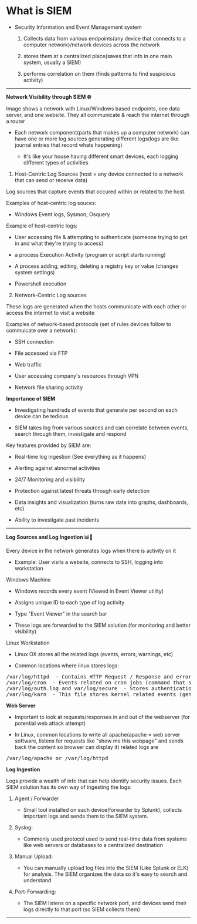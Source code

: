 # What is SIEM

- Security Information and Event Management system

    1. Collects data from various endpoints(any device that connects to a computer network)/network devices across the network
    
    2. stores them at a centralized place(saves that info in one main system, usually a SIEM)

    3. performs correlation on them (finds patterns to find suspicious activity)

---

**Network Visibility through SIEM 🌐**

Image shows a network with Linux/Windows based endpoints, one data server, and one website. They all communicate & reach the internet through a router

- Each network component(parts that makes up a computer network) can have one or more log sources generating different logs(logs are like journal entries that record whats happening)
 
    - It's like your house having different smart devices, each logging different types of activities
 
1. Host-Centric Log Sources (host = any device connected to a network that can send or receive data)

Log sources that capture events that occured within or related to the host.

Examples of host-centric log souces:
   
  - Windows Event logs, Sysmon, Osquery

Example of host-centric logs:

  - User accessing file & attempting to authenticate (someone trying to get in and what they're trying to access)

  - a process Execution Activity (program or script starts running)

  - A process adding, editing, deleting a registry key or value (changes system settings)
    
  - Powershell execution 

2. Network-Centric Log sources

These logs are generated when the hosts communicate with each other or access the internet to visit a website

Examples of network-based protocols (set of rules devices follow to commuicate over a network):

  - SSH connection

  - File accessed via FTP

  - Web traffic

  - User accessing company's resources through VPN

  - Network file sharing activity

**Importance of SIEM**

- Investigating hundreds of events that generate per second on each device can be tedious

- SIEM takes log from various sources and can correlate between events, search through them, investigate and respond

Key features provided by SIEM are:
 
  - Real-time log ingestion (See everything as it happens)
 
  - Alerting against abnormal activities
 
  - 24/7 Monitoring and visibility
 
  - Protection against latest threats through early detection
 
  - Data insights and visualization (turns raw data into graphs, dashboards, etc)
 
  - Ability to investigate past incidents

---

**Log Sources and Log Ingestion 📊🔁**

Every device in the network generates logs when there is activity on it

  - Example: User visits a website, connects to SSH, logging into workstation

Windows Machine

- Windows records every event (Viewed in Event Viewer utility)

- Assigns unique ID to each type of log activity

- Type "Event Viewer" in the search bar

- These logs are forwarded to the SIEM solution (for monitoring and better visibility)

Linux Workstation

- Linux OX stores all the related logs (events, errors, warnings, etc)

- Common locations where linux stores logs:
<pre>
/var/log/httpd  - Contains HTTP Request / Response and error logs
/var/log/cron  - Events related on cron jobs (command that system runs on its own) are stored in this location
/var/log/auth.log and var/log/secure  - Stores authentication related logs
/var/log/karn  - This file stores kernel related events (generated by linux kernel, the core part of the OS, the brain)
</pre>

**Web Server**

- Important to look at requests/responses in and out of the webserver (for potential web attack attempt)

- In Linux, common locations to write all apache(apache = web server software, listens for requests like "show me this webpage" and sends back the content so browser can display it) related logs are
<pre>
/var/log/apache or /var/log/httpd
</pre>

**Log Ingestion**

Logs provide a wealth of info that can help identify security issues. Each SIEM solution has its own way of ingesting the logs:

1) Agent / Forwarder

    - Small tool installed on each device(forwarder by Splunk), collects important logs and sends them to the SIEM system.
  
2) Syslog:

    - Commonly used protocol used to send real-time data from systems like web servers or databases to a centralized destination 

3) Manual Upload:

    - You can manually upload log files into the SIEM (Like Splunk or ELK) for analysis. The SIEM organizes the data so it's easy to search and understand

4) Port-Forwarding:

    - The SIEM listens on a specific network port, and devices send their logs directly to that port (so SIEM collects them)
  
---
